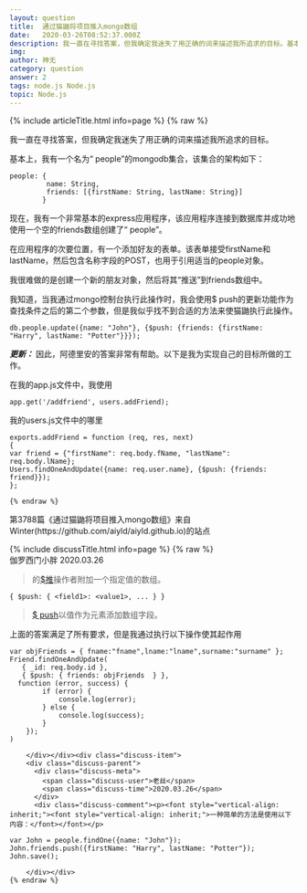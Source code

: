 ```yaml
---
layout: question
title:  通过猫鼬将项目推入mongo数组
date:   2020-03-26T08:52:37.000Z
description: 我一直在寻找答案，但我确定我迷失了用正确的词来描述我所追求的目标。基本上，我有一个名为“ people”的mongodb集合，该集合的架构如下： ...
img: 
author: 神无
category: question
answer: 2
tags: node.js Node.js
topic: Node.js
---
```

<div class="article-root">
  <div class="article">
    {% include articleTitle.html info=page %}
    {% raw %}
    <div class="article-content"><p><font style="vertical-align: inherit;"><font style="vertical-align: inherit;">我一直在寻找答案，但我确定我迷失了用正确的词来描述我所追求的目标。</font></font></p>

<p><font style="vertical-align: inherit;"><font style="vertical-align: inherit;">基本上，我有一个名为“ people”的mongodb集合，该集合的架构如下： </font></font></p>

<pre><code>people: {<font></font>
         name: String, <font></font>
         friends: [{firstName: String, lastName: String}]<font></font>
        }<font></font>
</code></pre>

<p><font style="vertical-align: inherit;"><font style="vertical-align: inherit;">现在，我有一个非常基本的express应用程序，该应用程序连接到数据库并成功地使用一个空的friends数组创建了“ people”。</font></font></p>

<p><font style="vertical-align: inherit;"><font style="vertical-align: inherit;">在应用程序的次要位置，有一个添加好友的表单。</font><font style="vertical-align: inherit;">该表单接受firstName和lastName，然后包含名称字段的POST，也用于引用适当的people对象。</font></font></p>

<p><font style="vertical-align: inherit;"><font style="vertical-align: inherit;">我很难做的是创建一个新的朋友对象，然后将其“推送”到friends数组中。</font></font></p>

<p><font style="vertical-align: inherit;"><font style="vertical-align: inherit;">我知道，当我通过mongo控制台执行此操作时，我会使用$ push的更新功能作为查找条件之后的第二个参数，但是我似乎找不到合适的方法来使猫鼬执行此操作。</font></font></p>

<pre><code>db.people.update({name: "John"}, {$push: {friends: {firstName: "Harry", lastName: "Potter"}}});
</code></pre>

<p><strong><em><font style="vertical-align: inherit;"><font style="vertical-align: inherit;">更新：</font></font></em></strong><font style="vertical-align: inherit;"><font style="vertical-align: inherit;"> 
因此，阿德里安的答案非常有帮助。</font><font style="vertical-align: inherit;">以下是我为实现自己的目标所做的工作。</font></font></p>

<p><font style="vertical-align: inherit;"><font style="vertical-align: inherit;">在我的app.js文件中，我使用</font></font></p>

<pre><code>app.get('/addfriend', users.addFriend);
</code></pre>

<p><font style="vertical-align: inherit;"><font style="vertical-align: inherit;">我的users.js文件中的哪里</font></font></p>

<pre><code>exports.addFriend = function (req, res, next)<font></font>
{<font></font>
var friend = {"firstName": req.body.fName, "lastName": req.body.lName};<font></font>
Users.findOneAndUpdate({name: req.user.name}, {$push: {friends: friend}});<font></font>
};<font></font>
</code></pre></div>
    {% endraw %}
  </div>
  <p class="winter_mark">第3788篇《通过猫鼬将项目推入mongo数组》来自Winter(https://github.com/aiyld/aiyld.github.io)的站点</p>
  <div class="discuss-wrapper">
    {% include discussTitle.html info=page %}
    {% raw %}
    <div class="discuss-item">
        <div class="discuss-parent">
          <div class="discuss-meta">
            <span class="discuss-user">伽罗西门小胖</span>
            <span class="discuss-time">2020.03.26</span>
          </div>
          <div class="discuss-comment"><blockquote>
  <p><font style="vertical-align: inherit;"><font style="vertical-align: inherit;">的</font></font><a href="https://docs.mongodb.com/manual/reference/operator/update/push/#up._S_push" rel="noreferrer"><font style="vertical-align: inherit;"><font style="vertical-align: inherit;">$推</font></font></a><font style="vertical-align: inherit;"><font style="vertical-align: inherit;">操作者附加一个指定值的数组。</font></font></p>
</blockquote>

<pre><code>{ $push: { &lt;field1&gt;: &lt;value1&gt;, ... } }
</code></pre>

<blockquote>
  <p><a href="https://docs.mongodb.com/manual/reference/operator/update/push/#up._S_push" rel="noreferrer"><font style="vertical-align: inherit;"><font style="vertical-align: inherit;">$ push</font></font></a><font style="vertical-align: inherit;"><font style="vertical-align: inherit;">以值作为元素添加数组字段。</font></font></p>
</blockquote>

<p><font style="vertical-align: inherit;"><font style="vertical-align: inherit;">上面的答案满足了所有要求，但是我通过执行以下操作使其起作用</font></font></p>

<pre><code>var objFriends = { fname:"fname",lname:"lname",surname:"surname" };<font></font>
Friend.findOneAndUpdate(<font></font>
   { _id: req.body.id }, <font></font>
   { $push: { friends: objFriends  } },<font></font>
  function (error, success) {<font></font>
        if (error) {<font></font>
            console.log(error);<font></font>
        } else {<font></font>
            console.log(success);<font></font>
        }<font></font>
    });<font></font>
)<font></font>
</code></pre></div>
        </div></div><div class="discuss-item">
        <div class="discuss-parent">
          <div class="discuss-meta">
            <span class="discuss-user">老丝</span>
            <span class="discuss-time">2020.03.26</span>
          </div>
          <div class="discuss-comment"><p><font style="vertical-align: inherit;"><font style="vertical-align: inherit;">一种简单的方法是使用以下内容：</font></font></p>

<pre><code>var John = people.findOne({name: "John"});<font></font>
John.friends.push({firstName: "Harry", lastName: "Potter"});<font></font>
John.save();<font></font>
</code></pre></div>
        </div></div>
    {% endraw %}
  </div>
<div>
